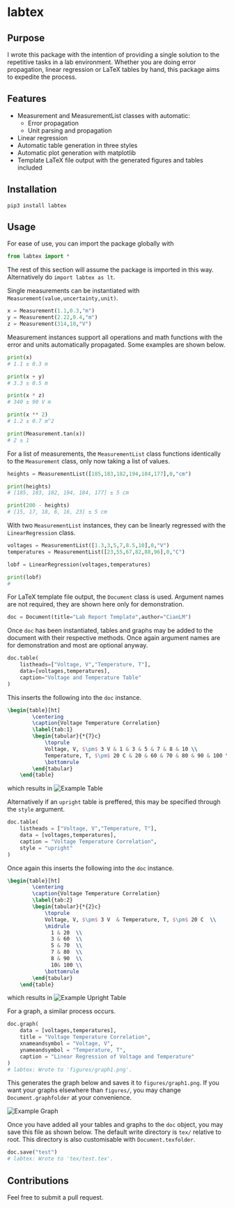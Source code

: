 # labtex

## Purpose

I wrote this package with the intention of providing a single solution to the repetitive tasks in a lab environment. Whether you are doing error propagation, linear regression or LaTeX tables by hand, this package aims to expedite the process.

## Features

- Measurement and MeasurementList classes with automatic:
  - Error propagation
  - Unit parsing and propagation
- Linear regression
- Automatic table generation in three styles
- Automatic plot generation with matplotlib
- Template LaTeX file output with the generated figures and tables included

## Installation

```
pip3 install labtex
```

## Usage

For ease of use, you can import the package globally with
```python
from labtex import *
```
The rest of this section will assume the package is imported in this way. Alternatively do `import labtex as lt`.

Single measurements can be instantiated with `Measurement(value,uncertainty,unit)`.
```python
x = Measurement(1.1,0.3,"m")
y = Measurement(2.22,0.4,"m")
z = Measurement(314,10,"V")
```

Measurement instances support all operations and math functions with the error and units automatically propagated. Some examples are shown below.
```python
print(x)
# 1.1 ± 0.3 m

print(x + y)
# 3.3 ± 0.5 m

print(x * z)
# 340 ± 90 V m

print(x ** 2)
# 1.2 ± 0.7 m^2

print(Measurement.tan(x))
# 2 ± 1 
```

For a list of measurements, the `MeasurementList` class functions identically to the `Measurement` class, only now taking a list of values.

```python
heights = MeasurementList([185,183,182,194,184,177],0,"cm")

print(heights)
# [185, 183, 182, 194, 184, 177] ± 5 cm

print(200 - heights)
# [15, 17, 18, 6, 16, 23] ± 5 cm
```

With two `MeasurementList` instances, they can be linearly regressed with the `LinearRegression` class.
```python
voltages = MeasurementList([1.3,3,5,7,8.5,10],0,"V")
temperatures = MeasurementList([23,55,67,82,88,96],0,"C")

lobf = LinearRegression(voltages,temperatures)

print(lobf)
# 
```

For LaTeX template file output, the `Document` class is used. Argument names are not required, they are shown here only for demonstration.
```python
doc = Document(title="Lab Report Template",author="CianLM")
```
Once `doc` has been instantiated, tables and graphs may be added to the document with their respective methods. Once again argument names are for demonstration and most are optional anyway.

```python
doc.table(
    listheads=["Voltage, V","Temperature, T"], 
    data=[voltages,temperatures],
    caption="Voltage and Temperature Table"
)
```
This inserts the following into the `doc` instance.
```latex
\begin{table}[ht]
        \centering
        \caption{Voltage Temperature Correlation}
        \label{tab:1}
        \begin{tabular}{*{7}c}
            \toprule
            Voltage, V, $\pm$ 3 V & 1 & 3 & 5 & 7 & 8 & 10 \\ 
            Temperature, T, $\pm$ 20 C & 20 & 60 & 70 & 80 & 90 & 100 \\ 
            \bottomrule
        \end{tabular}
    \end{table}
```
which results in
![Example Table](https://github.com/CianLM/labtex/figures/readmetable.png)

Alternatively if an `upright` table is preffered, this may be specified through the `style` argument.
```python
doc.table(
    listheads = ["Voltage, V","Temperature, T"],
    data = [voltages,temperatures],
    caption = "Voltage Temperature Correlation",
    style = "upright"
)
```

Once again this inserts the following into the `doc` instance.
```latex
\begin{table}[ht]
        \centering
        \caption{Voltage Temperature Correlation}
        \label{tab:2}
        \begin{tabular}{*{2}c}
            \toprule
            Voltage, V, $\pm$ 3 V  & Temperature, T, $\pm$ 20 C  \\ 
            \midrule
              1 & 20  \\
              3 & 60  \\
              5 & 70  \\
              7 & 80  \\
              8 & 90  \\
              10& 100 \\
            \bottomrule
        \end{tabular}
    \end{table}
```
which results in
![Example Upright Table](https://github.com/CianLM/labtex/figures/readmetable2.png)

For a graph, a similar process occurs.
```python
doc.graph(
    data = [voltages,temperatures],
    title = "Voltage Temperature Correlation",
    xnameandsymbol = "Voltage, V",
    ynameandsymbol = "Temperature, T",
    caption = "Linear Regression of Voltage and Temperature"
)
# labtex: Wrote to 'figures/graph1.png'.
```

This generates the graph below and saves it to `figures/graph1.png`. If you want your graphs elsewhere than `figures/`, you may change `Document.graphfolder` at your convenience.

![Example Graph](https://github.com/CianLM/labtex/figures/graph1.png)

Once you have added all your tables and graphs to the `doc` object, you may save this file as shown below. The default write directory is `tex/` relative to root. This directory is also customisable with `Document.texfolder`.

```python
doc.save("test")
# labtex: Wrote to 'tex/test.tex'.
```


## Contributions

Feel free to submit a pull request.
